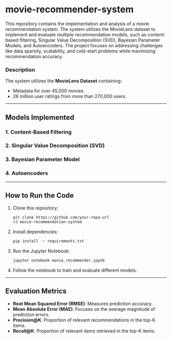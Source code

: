 # movie-recommender-system

This repository contains the implementation and analysis of a movie recommendation system. The system utilizes the MovieLens dataset to implement and evaluate multiple recommendation models, such as content-based filtering, Singular Value Decomposition (SVD), Bayesian Parameter Models, and Autoencoders. The project focuses on addressing challenges like data sparsity, scalability, and cold-start problems while maximizing recommendation accuracy.

### Description
The system utilizes the **MovieLens Dataset** containing:

- Metadata for over 45,000 movies.
- 26 million user ratings from more than 270,000 users.

---

## Models Implemented

### 1. Content-Based Filtering
### 2. Singular Value Decomposition (SVD)
### 3. Bayesian Parameter Model
### 4. Autoencoders
---

## How to Run the Code

1. Clone this repository:
   ```bash
   git clone https://github.com/your-repo-url
   cd movie-recommendation-system
   ```

2. Install dependencies:
   ```bash
   pip install -r requirements.txt
   ```

3. Run the Jupyter Notebook:
   ```bash
   jupyter notebook movie_recommender.ipynb
   ```

4. Follow the notebook to train and evaluate different models.

---

## Evaluation Metrics

- **Root Mean Squared Error (RMSE)**: Measures prediction accuracy.
- **Mean Absolute Error (MAE)**: Focuses on the average magnitude of prediction errors.
- **Precision@K**: Proportion of relevant recommendations in the top-K items.
- **Recall@K**: Proportion of relevant items retrieved in the top-K items.

